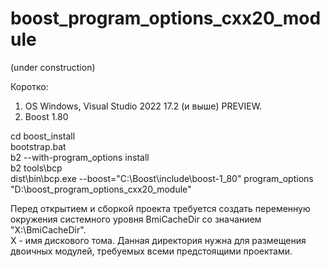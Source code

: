 # boost_program_options_cxx20_module

(under construction)  

Коротко:
1. OS Windows, Visual Studio 2022 17.2 (и выше) PREVIEW.
2. Boost 1.80

cd boost_install  
bootstrap.bat  
b2 --with-program_options install  
b2 tools\bcp  
dist\bin\bcp.exe --boost="C:\Boost\include\boost-1_80" program_options "D:\boost_program_options_cxx20_module"   

Перед открытием и сборкой проекта требуется создать переменную окружения системного уровня BmiCacheDir со значанием "X:\BmiCacheDir\".  
X - имя дискового тома. Данная директория нужна для размещения двоичных модулей, требуемых всеми предстоящими проектами.  


